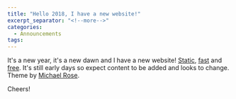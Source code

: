 ```yaml
---
title: "Hello 2018, I have a new website!"
excerpt_separator: "<!--more-->"
categories:
  - Announcements
tags:
---
```


It's a new year, it's a new dawn and I have a new website! [Static](https://jekyllrb.com/), [fast](https://developers.google.com/speed/pagespeed/insights/?url=https%3A%2F%2Fsebastianbertoli.github.io%2F&tab=desktop) and [free](https://pages.github.com/). It's still early days so expect content to be added and looks to change. Theme by [Michael Rose](https://mademistakes.com/about/).

Cheers!
